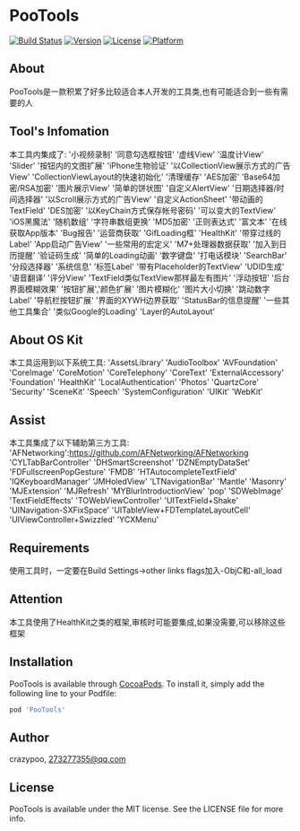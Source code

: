 # PooTools

[![Build Status](https://img.shields.io/travis/crazypoo/PooTools.svg?style=flat)](https://travis-ci.org/crazypoo/PooTools)
[![Version](https://img.shields.io/cocoapods/v/PooTools.svg?style=flat)](https://cocoapods.org/pods/PooTools)
[![License](https://img.shields.io/cocoapods/l/PooTools.svg?style=flat)](https://cocoapods.org/pods/PooTools)
[![Platform](https://img.shields.io/cocoapods/p/PooTools.svg?style=flat)](https://cocoapods.org/pods/PooTools)

## About

PooTools是一款积累了好多比较适合本人开发的工具类,也有可能适合到一些有需要的人

## Tool's Infomation

本工具内集成了:
'小视频录制'
'同意勾选框按钮'
'虚线View'
'温度计View'
'Slider'
'按钮内的文图扩展'
'iPhone生物验证'
'以CollectionView展示方式的广告View'
'CollectionViewLayout的快速初始化'
'清理缓存'
'AES加密'
'Base64加密/RSA加密'
'图片展示View'
'简单的饼状图'
'自定义AlertView'
'日期选择器/时间选择器'
'以Scroll展示方式的广告View'
'自定义ActionSheet'
'带动画的TextField'
'DES加密'
'以KeyChain方式保存帐号密码'
'可以变大的TextView'
'iOS黑魔法'
'随机数组'
'字符串数组更换'
'MD5加密'
'正则表达式'
'富文本'
'在线获取App版本'
'Bug报告'
'运营商获取'
'GifLoading框'
'HealthKit'
'带穿过线的Label'
'App启动广告View'
'一些常用的宏定义'
'M7+处理器数据获取'
'加入到日历提醒'
'验证码生成'
'简单的Loading动画'
'数字键盘'
'打电话模块'
'SearchBar'
'分段选择器'
'系统信息'
'标签Label'
'带有Placeholder的TextView'
'UDID生成'
'语音翻译'
'评分View'
'TextField类似TextView那样最左有图片'
'浮动按钮'
'后台界面模糊效果'
'按钮扩展','颜色扩展'
'图片模糊化'
'图片大小切换'
'跳动数字Label'
'导航栏按钮扩展'
'界面的XYWH边界获取'
'StatusBar的信息提醒'
'一些其他工具集合'
'类似Google的Loading'
'Layer的AutoLayout'

## About OS Kit

本工具运用到以下系统工具:
'AssetsLibrary'
'AudioToolbox'
'AVFoundation'
'CoreImage'
'CoreMotion'
'CoreTelephony'
'CoreText'
'ExternalAccessory'
'Foundation'
'HealthKit'
'LocalAuthentication'
'Photos'
'QuartzCore'
'Security'
'SceneKit'
'Speech'
'SystemConfiguration'
'UIKit'
'WebKit'

## Assist

本工具集成了以下辅助第三方工具:
'AFNetworking':https://github.com/AFNetworking/AFNetworking
'CYLTabBarController'
'DHSmartScreenshot'
'DZNEmptyDataSet'
'FDFullscreenPopGesture'
'FMDB'
'HTAutocompleteTextField'
'IQKeyboardManager'
'JMHoledView'
'LTNavigationBar'
'Mantle'
'Masonry'
'MJExtension'
'MJRefresh'
'MYBlurIntroductionView'
'pop'
'SDWebImage'
'TextFieldEffects'
'TOWebViewController'
'UITextField+Shake'
'UINavigation-SXFixSpace'
'UITableView+FDTemplateLayoutCell'
'UIViewController+Swizzled'
'YCXMenu'

## Requirements

使用工具时，一定要在Build Settings->other links flags加入-ObjC和-all_load

## Attention

本工具使用了HealthKit之类的框架,审核时可能要集成,如果没需要,可以移除这些框架

## Installation

PooTools is available through [CocoaPods](https://cocoapods.org). To install
it, simply add the following line to your Podfile:

```ruby
pod 'PooTools'
```

## Author

crazypoo, 273277355@qq.com

## License

PooTools is available under the MIT license. See the LICENSE file for more info.
